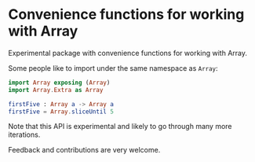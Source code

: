 # Convenience functions for working with Array

Experimental package with convenience functions for working with Array.

Some people like to import under the same namespace as `Array`:

```elm
import Array exposing (Array)
import Array.Extra as Array

firstFive : Array a -> Array a
firstFive = Array.sliceUntil 5
```

Note that this API is experimental and likely to go through many more iterations.

Feedback and contributions are very welcome.
